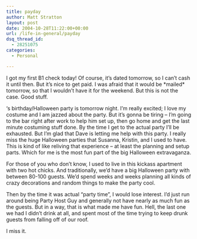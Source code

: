 ```yaml
---
title: payday
author: Matt Stratton
layout: post
date: 2004-10-28T11:22:00+00:00
url: /life-in-general/payday
dsq_thread_id:
  - 28251075
categories:
  - Personal

---
```

I got my first B1 check today! Of course, it&#8217;s dated tomorrow, so I can&#8217;t cash it until then. But it&#8217;s nice to get paid. I was afraid that it would be \*mailed\* tomorrow, so that I wouldn&#8217;t have it for the weekend. But this is not the case. Good stuff.

&#8216;s birthday/Halloween party is tomorrow night. I&#8217;m really excited; I love my costume and I am jazzed about the party. But it&#8217;s gonna be tiring &#8211; I&#8217;m going to the bar right after work to help him set up, then go home and get the last minute costuming stuff done. By the time I get to the actual party I&#8217;ll be exhausted. But I&#8217;m glad that Dave is letting me help with this party. I really miss the huge Halloween parties that Susanna, Kristin, and I used to have. This is kind of like reliving that experience &#8211; at least the planning and setup parts. Which for me is the most fun part of the big Halloween extravaganza.

For those of you who don&#8217;t know, I used to live in this kickass apartment with two hot chicks. And traditionally, we&#8217;d have a big Halloween party with between 80-100 guests. We&#8217;d spend weeks and weeks planning all kinds of crazy decorations and random things to make the party cool.

Then by the time it was actual &#8220;party time&#8221;, I would lose interest. I&#8217;d just run around being Party Host Guy and generally not have nearly as much fun as the guests. But in a way, that is what made me have fun. Hell, the last one we had I didn&#8217;t drink at all, and spent most of the time trying to keep drunk guests from falling off of our roof.

I miss it.